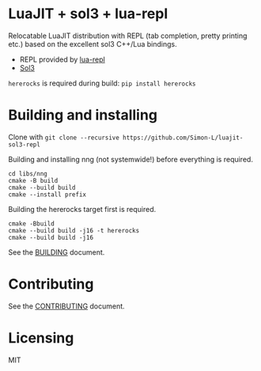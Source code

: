 # LuaJIT + sol3 + lua-repl

Relocatable LuaJIT distribution with REPL (tab completion, pretty printing etc.) based on the excellent sol3 C++/Lua bindings.

* REPL provided by [lua-repl](https://github.com/hoelzro/lua-repl)
* [Sol3](https://github.com/ThePhD/sol2)

`hererocks` is required during build: `pip install hererocks`

# Building and installing

Clone with `git clone --recursive https://github.com/Simon-L/luajit-sol3-repl`

Building and installing nng (not systemwide!) before everything is required.
```
cd libs/nng
cmake -B build
cmake --build build
cmake --install prefix
```

Building the hererocks target first is required.
```
cmake -Bbuild
cmake --build build -j16 -t hererocks
cmake --build build -j16
```

See the [BUILDING](BUILDING.md) document.

# Contributing

See the [CONTRIBUTING](CONTRIBUTING.md) document.

# Licensing

MIT
